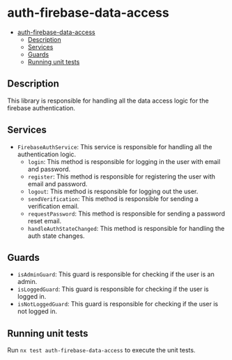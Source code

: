 # auth-firebase-data-access

- [auth-firebase-data-access](#auth-firebase-data-access)
  - [Description](#description)
  - [Services](#services)
  - [Guards](#guards)
  - [Running unit tests](#running-unit-tests)

## Description

This library is responsible for handling all the data access logic for the firebase authentication.

## Services

- `FirebaseAuthService`: This service is responsible for handling all the authentication logic.
  - `login`: This method is responsible for logging in the user with email and password.
  - `register`: This method is responsible for registering the user with email and password.
  - `logout`: This method is responsible for logging out the user.
  - `sendVerification`: This method is responsible for sending a verification email.
  - `requestPassword`: This method is responsible for sending a password reset email.
  - `handleAuthStateChanged`: This method is responsible for handling the auth state changes.

## Guards

- `isAdminGuard`: This guard is responsible for checking if the user is an admin.
- `isLoggedGuard`: This guard is responsible for checking if the user is logged in.
- `isNotLoggedGuard`: This guard is responsible for checking if the user is not logged in.

## Running unit tests

Run `nx test auth-firebase-data-access` to execute the unit tests.
